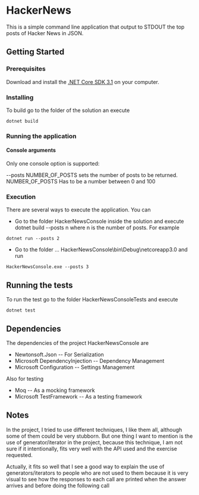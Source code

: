 # HackerNews

This is a simple command line application that output to STDOUT the top posts of Hacker News in JSON. 

## Getting Started

### Prerequisites

Download and install the [.NET Core SDK 3.1](https://dotnet.microsoft.com/download/dotnet-core/3.1) on your computer.

### Installing

To build go to the folder of the solution an execute 

```console
dotnet build
```

### Running the application

#### Console arguments
Only one console option is supported:

--posts NUMBER_OF_POSTS sets the number of posts to be returned. NUMBER_OF_POSTS Has to be a number between 0 and 100

### Execution

There are several ways to execute the application. You can 
* Go to the folder HackerNewsConsole inside the solution and execute dotnet build --posts n where n is the number of posts. For example

```console
dotnet run --posts 2
```

* Go to the folder ... HackerNewsConsole\bin\Debug\netcoreapp3.0 and run

```console
HackerNewsConsole.exe --posts 3
```

## Running the tests
To run the test go to the folder HackerNewsConsoleTests and execute

```console
dotnet test
```

## Dependencies
The dependencies of the project HackerNewsConsole are

* Newtonsoft.Json -- For Serialization
* Microsoft DependencyInjection -- Dependency Management
* Microsoft Configuration -- Settings Management

Also for testing

* Moq -- As a mocking framework
* Microsoft TestFramework -- As a testing framework

## Notes

In the project, I tried to use different techniques, I like them all, although some of them could be very stubborn. But one thing I want to mention is the use of generator/iterator in the project, because this technique, I am not sure if it intentionally, fits very well with the API used and the exercise requested. 

Actually, it fits so well that I see a good way to explain the use of generators/iterators to people who are not used to them because it is very visual to see how the responses to each call are printed when the answer arrives and before doing the following call
